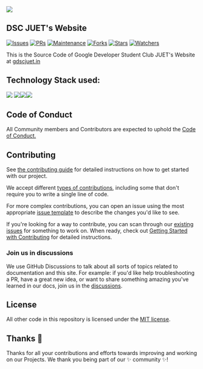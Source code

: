 <img align="center" src="https://github.com/GDSCJUET/GDSCJUET.github.io/blob/stable/assets/img_juet/gdsc_juet_hori.png"/>
<br>

## DSC JUET's Website

[![Issues](https://img.shields.io/github/issues/GDSCJUET/GDSCJUET.github.io)](https://github.com/GDSCJUET/GDSCJUET.github.io/issues)
[![PRs](https://img.shields.io/github/issues-pr/GDSCJUET/GDSCJUET.github.io)](https://github.com/GDSCJUET/GDSCJUET.github.io/pulls)
[![Maintenance](https://img.shields.io/maintenance/yes/2022?color=green&logo=github)](https://github.com/GDSCJUET/)
[![Forks](https://img.shields.io/github/forks/GDSCJUET/GDSCJUET.github.io?style=social)](https://github.com/GDSCJUET/GDSCJUET.github.io) 
[![Stars](https://img.shields.io/github/stars/GDSCJUET/GDSCJUET.github.io?style=social)](https://github.com/GDSCJUET/GDSCJUET.github.io) 
[![Watchers](https://img.shields.io/github/watchers/GDSCJUET/GDSCJUET.github.io?style=social)](https://github.com/GDSCJUET/GDSCJUET.github.io) 
<!-- [![Twitter Follow](https://img.shields.io/twitter/follow/dscjuet?style=social)](https://twitter.com/dscjuet) -->

This is the Source Code of Google Developer Student Club JUET's Website at [gdscjuet.in](https://gdscjuet.in)

## Technology Stack used:

<img src="https://img.shields.io/badge/html5%20-%23E34F26.svg?&style=for-the-badge&logo=html5&logoColor=white"/> <img src="https://img.shields.io/badge/css3%20-%231572B6.svg?&style=for-the-badge&logo=css3&logoColor=white"/><img src="https://img.shields.io/badge/javascript%20-%23323330.svg?&style=for-the-badge&logo=javascript&logoColor=%23F7DF1E"/><img src="https://img.shields.io/badge/github%20-%23121011.svg?&style=for-the-badge&logo=github&logoColor=white"/>

## Code of Conduct

All Community members and Contributors are expected to uphold the [Code of Conduct.](CODE_OF_CONDUCT.md)

## Contributing

See [the contributing guide](CONTRIBUTING.md) for detailed instructions on how to get started with our project. 

We accept different [types of contributions](), including some that don't require you to write a single line of code.


For more complex contributions, you can open an issue using the most appropriate [issue template](https://github.com/GDSCJUET/GDSCJUET.github.io/issues/new/choose) to describe the changes you'd like to see.

If you're looking for a way to contribute, you can scan through our [existing issues](https://github.com/GDSCJUET/GDSCJUET.github.io/issues) for something to work on. When ready, check out [Getting Started with Contributing](/CONTRIBUTING.md) for detailed instructions.

### Join us in discussions

We use GitHub Discussions to talk about all sorts of topics related to documentation and this site. For example: if you'd like help troubleshooting a PR, have a great new idea, or want to share something amazing you've learned in our docs, join us in the [discussions](https://github.com/GDSCJUET/GDSCJUET.github.io/discussions).

## License

All other code in this repository is licensed under the [MIT license](LICENSE-CODE).

## Thanks :purple_heart:

Thanks for all your contributions and efforts towards improving and working on our Projects. We thank you being part of our :sparkles: community :sparkles:!
